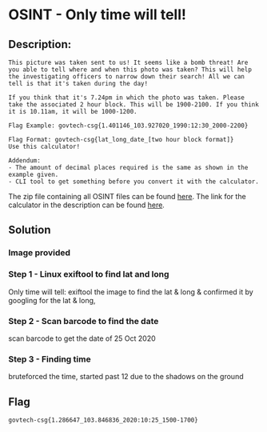 # OSINT - Only time will tell!

## Description: 
```
This picture was taken sent to us! It seems like a bomb threat! Are you able to tell where and when this photo was taken? This will help the investigating officers to narrow down their search! All we can tell is that it's taken during the day!

If you think that it's 7.24pm in which the photo was taken. Please take the associated 2 hour block. This will be 1900-2100. If you think it is 10.11am, it will be 1000-1200.

Flag Example: govtech-csg{1.401146_103.927020_1990:12:30_2000-2200}

Flag Format: govtech-csg{lat_long_date_[two hour block format]}
Use this calculator!

Addendum:
- The amount of decimal places required is the same as shown in the example given.
- CLI tool to get something before you convert it with the calculator.
```

The zip file containing all OSINT files can be found [here](https://public-download-files-9vj6yp3nvf-cat-3.s3-ap-southeast-1.amazonaws.com/OSINT+Challenge.zip).
The link for the calculator in the description can be found [here](https://public-download-files-9vj6yp3nvf-cat-3.s3-ap-southeast-1.amazonaws.com/OSINT+Challenge.zip ).


## Solution

### Image provided

### Step 1 - Linux exiftool to find lat and long
Only time will tell: exiftool the image to find the lat & long & confirmed it by googling for the lat & long, 

### Step 2 - Scan barcode to find the date
scan barcode to get the date of 25 Oct 2020

### Step 3 - Finding time
bruteforced the time, started past 12 due to the shadows on the ground 

## Flag
`govtech-csg{1.286647_103.846836_2020:10:25_1500-1700}`
